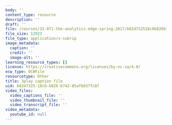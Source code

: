 ```yaml
---
body: ''
content_type: resource
description: ''
draft: ''
file: /courses/15-071-the-analytics-edge-spring-2017/b82d732518c6b826b74285af6037fc8f_fEXkGiLYDug.srt
file_size: 12923
file_type: application/x-subrip
image_metadata:
  caption: ''
  credit: ''
  image-alt: ''
learning_resource_types: []
license: https://creativecommons.org/licenses/by-nc-sa/4.0/
ocw_type: OCWFile
resourcetype: Other
title: 3play caption file
uid: b82d7325-18c6-b826-b742-85af6037fc8f
video_files:
  video_captions_file: ''
  video_thumbnail_file: ''
  video_transcript_file: ''
video_metadata:
  youtube_id: null
---
```

